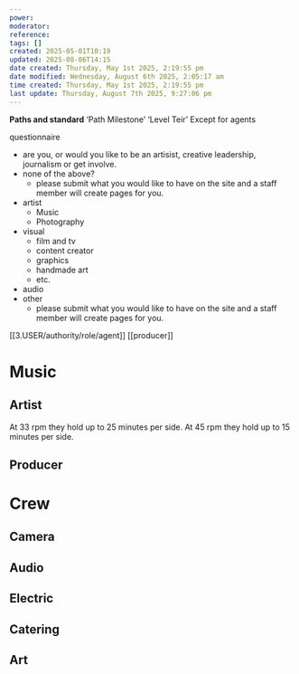```yaml
---
power: 
moderator: 
reference: 
tags: []
created: 2025-05-01T10:19
updated: 2025-08-06T14:15
date created: Thursday, May 1st 2025, 2:19:55 pm
date modified: Wednesday, August 6th 2025, 2:05:17 am
time created: Thursday, May 1st 2025, 2:19:55 pm
last update: Thursday, August 7th 2025, 9:27:06 pm
---
```

**Paths and standard**
‘Path Milestone’ ‘Level Teir’
Except for agents

questionnaire
- are you, or would you like to be an artisist, creative leadership, journalism or get involve.
- none of the above?
	- please submit what you would like to have on the site and a staff member will create pages for you.
- artist
	- Music
	- Photography
- visual
	- film and tv
	- content creator
	- graphics
	- handmade art
	- etc.
- audio
- other
	- please submit what you would like to have on the site and a staff member will create pages for you.

[[3.USER/authority/role/agent]]
[[producer]]
# Music
## Artist
At 33 rpm they hold up to 25 minutes per side. At 45 rpm they hold up to 15 minutes per side.
## Producer

# Crew

## Camera

## Audio

## Electric

## Catering

## Art

##